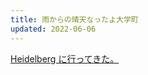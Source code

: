 ```yaml
---
title: 雨からの晴天なったよ大学町
updated: 2022-06-06
---
```


[Heidelberg に行ってきた。](https://sotaro.io/travel/2022-06-06-heidelberg)
